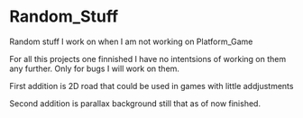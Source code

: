 # Random_Stuff
Random stuff I work on when I am not working on Platform_Game

For all this projects one finnished I have no intentsions of working on them any further. Only for bugs I will work on them.

First addition is 2D road that could be used in games with little addjustments

Second addition is parallax background still that as of now finished. 
